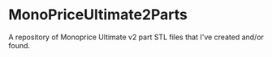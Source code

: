 # MonoPriceUltimate2Parts
A repository of Monoprice Ultimate v2 part STL files that I've created and/or found.
